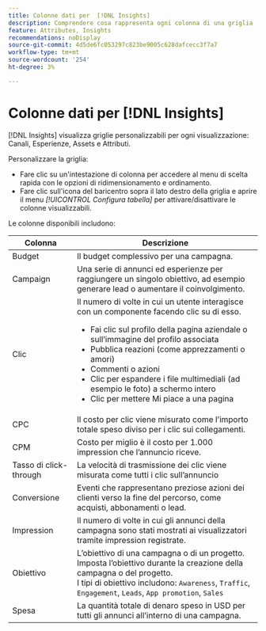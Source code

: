 ```yaml
---
title: Colonne dati per  [!DNL Insights]
description: Comprendere cosa rappresenta ogni colonna di una griglia  [!DNL Insights] .
feature: Attributes, Insights
recommendations: noDisplay
source-git-commit: 4d5de6fc053297c823be9005c628dafcecc3f7a7
workflow-type: tm+mt
source-wordcount: '254'
ht-degree: 3%

---
```



# Colonne dati per [!DNL Insights]

[!DNL Insights] visualizza griglie personalizzabili per ogni visualizzazione: Canali, Esperienze, Assets e Attributi.

Personalizzare la griglia:

- Fare clic su un&#39;intestazione di colonna per accedere al menu di scelta rapida con le opzioni di ridimensionamento e ordinamento.
- Fare clic sull&#39;icona del baricentro sopra il lato destro della griglia e aprire il menu _[!UICONTROL Configura tabella]_ per attivare/disattivare le colonne visualizzabili.

Le colonne disponibili includono:

| Colonna | Descrizione |
| ----------- | ------------ |
| Budget | Il budget complessivo per una campagna. |
| Campaign | Una serie di annunci ed esperienze per raggiungere un singolo obiettivo, ad esempio generare lead o aumentare il coinvolgimento. |
| Clic | Il numero di volte in cui un utente interagisce con un componente facendo clic su di esso.<ul><li>Fai clic sul profilo della pagina aziendale o sull’immagine del profilo associata</li><li>Pubblica reazioni (come apprezzamenti o amori)</li><li>Commenti o azioni</li><li>Clic per espandere i file multimediali (ad esempio le foto) a schermo intero</li><li>Clic per mettere Mi piace a una pagina</li></ul> |
| CPC | Il costo per clic viene misurato come l’importo totale speso diviso per i clic sui collegamenti. |
| CPM | Costo per miglio è il costo per 1.000 impression che l’annuncio riceve. |
| Tasso di click-through | La velocità di trasmissione dei clic viene misurata come tutti i clic sull’annuncio |
| Conversione | Eventi che rappresentano preziose azioni dei clienti verso la fine del percorso, come acquisti, abbonamenti o lead. |
| Impression | Il numero di volte in cui gli annunci della campagna sono stati mostrati ai visualizzatori tramite impression registrate. |
| Obiettivo | L’obiettivo di una campagna o di un progetto. Imposta l’obiettivo durante la creazione della campagna o del progetto.<br>I tipi di obiettivo includono: `Awareness`, `Traffic`, `Engagement`, `Leads`, `App promotion`, `Sales` |
| Spesa | La quantità totale di denaro speso in USD per tutti gli annunci all’interno di una campagna. |
